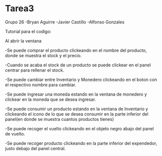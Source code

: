 # Tarea3
Grupo 26
-Bryan Aguirre
-Javier Castillo
-Alfonso Gonzales


Tutorial para el codigo:

Al abrir la ventana

-Se puede comprar el producto clickeando en el nombre del producto, donde se muestra el stock y el precio.

-Cuando se acaba el stock de un producto se puede clickear en el panel centrar para rellenar el stock.

-Se puede cambiar entre Inventario y Monedero clickeando en el boton con el respectivo nombre para cambiar.

-Se puede ingresar una moneda estando en la ventana de monedero y clickear en la moneda que se desea ingresar.

-Se puede consumir un producto estando en la ventana de Inventario y clickeando el icono de lo que se desea consumir en la parte inferior del panel(en donde se muestra cuantos productos tienes)

-Se puede recoger el vuelto clickeando en el objeto negro abajo del panel de vuelto.

-Se puede recoger producto clickeando en la parte inferior del expendedor, justo debajo del panel central.